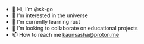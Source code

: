 - 👋 Hi, I’m @sk-go
- 👀 I’m interested in the universe
- 🌱 I’m currently learning rust
- 💞️ I’m looking to collaborate on educational projects
- 📫 How to reach me kaunsasha@proton.me

<!---
sk-go/sk-go is a ✨ special ✨ repository because its `README.md` (this file) appears on your GitHub profile.
You can click the Preview link to take a look at your changes.
--->
